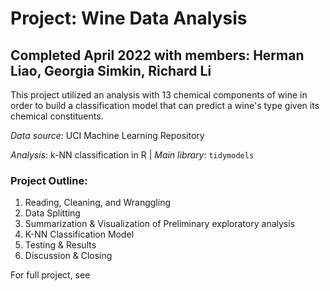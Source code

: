 # Project: Wine Data Analysis

## Completed April 2022 with members: Herman Liao, Georgia Simkin, Richard Li

This project utilized an analysis with 13 chemical components of wine in order to build a classification model that can predict a wine's type given its chemical constituents.

*Data source*: UCI Machine Learning Repository

*Analysis*: k-NN classification in R | *Main library*: `tidymodels`

### Project Outline: 

1. Reading, Cleaning, and Wranggling
2. Data Splitting
3. Summarization & Visualization of Preliminary exploratory analysis 
4. K-NN Classification Model 
5. Testing & Results
6. Discussion & Closing

For full project, see 
